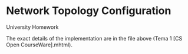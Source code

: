 # Network Topology Configuration

   University Homework

The exact details of the implementation are in the file above (Tema 1 [CS Open CourseWare].mhtml).
